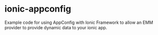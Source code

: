 # ionic-appconfig
Example code for using AppConfig with Ionic Framework to allow an EMM provider to provide dynamic data to your ionic app.
